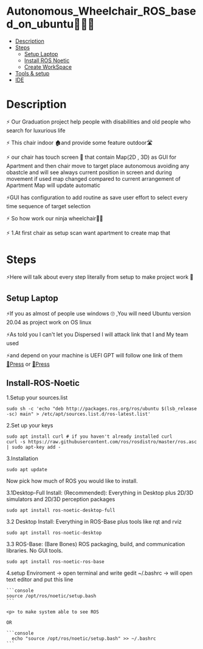 # Autonomous_Wheelchair_ROS_based_on_ubuntu🦼🤖🔥

- [Description](#Description)
- [Steps](#Steps)
  - [Setup Laptop](#Setup-laptop)  
  - [Install ROS Noetic](#Install-ROS-Noetic)
  - [Create WorkSpace](#Create-WorkSpace)
- [Tools & setup](#Tools-&-setup)
- [IDE](#IDE)


# Description
<p> ⚡ Our Graduation project help people with disabilities and old people who search for luxurious life </p>
<p> ⚡ This chair indoor 🏚and provide some feature outdoor🛣 </p>
<p> ⚡ our chair has touch screen 📱 that contain Map(2D , 3D) as GUI for Apartment and then chair move to target place autonomous avoiding any obastcle and will see always current position in screen and during movement if used map changed compared to current arrangement of Apartment Map will update automatic   </p>
<p> ⚡GUI has configuration to add routine as save user effort to select every time sequence of target selection </p>
<p> ⚡ So how work our ninja wheelchair🐱‍👤  </p>
<p> ⚡ 1.At first chair as setup scan want apartment to create map that 
  
# Steps
<p>⚡Here will talk about every step literally from setup to make project work 🤩</p>

  ## Setup Laptop
  <p> ⚡If you as almost of people use windows 🙄 ,You will need Ubuntu version 20.04 as project work on OS linux </p>
  <p> ⚡As told you I can't let you Dispersed I will attack link that I and My team used  </p>
  <p> ⚡and depend on your machine is  UEFI  GPT will follow one link of them <a href="https://www.youtube.com/watch?v=aKKdiqVHNqw" >🔗Press</a> or <a href="https://www.youtube.com/watch?v=-iSAyiicyQY&t=18s" >🔗Press</a> </p>

  ## Install-ROS-Noetic

  <p> 1.Setup your sources.list

  ```console 
  sudo sh -c 'echo "deb http://packages.ros.org/ros/ubuntu $(lsb_release -sc) main" > /etc/apt/sources.list.d/ros-latest.list'
  ```

  <p> 2.Set up your keys

  ```console 
  sudo apt install curl # if you haven't already installed curl
  curl -s https://raw.githubusercontent.com/ros/rosdistro/master/ros.asc | sudo apt-key add -
  ```

  <p> 3.Installation

  ```conole 
  sudo apt update
  ```

  <p>Now pick how much of ROS you would like to install.
  <p> 3.1Desktop-Full Install: (Recommended): Everything in Desktop plus 2D/3D simulators and 2D/3D perception packages

  ```console
  sudo apt install ros-noetic-desktop-full
  ```

  <p> 3.2 Desktop Install: Everything in ROS-Base plus tools like rqt and rviz

  ```console
  sudo apt install ros-noetic-desktop
  ```

  <p> 3.3 ROS-Base: (Bare Bones) ROS packaging, build, and communication libraries. No GUI tools.

  ```console
  sudo apt install ros-noetic-ros-base
  ```

  <p> 4.setup Enviroment -> open terminal and write gedit ~/.bashrc -> will open text editor and put this line 

    ```console 
    source /opt/ros/noetic/setup.bash
    ```

    <p> to make system able to see ROS 

    OR 

    ```console 
      echo "source /opt/ros/noetic/setup.bash" >> ~/.bashrc
    ```
 
 
 
